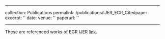
---

collection: Publications
permalink: /publications/IJER_EGR_Citedpaper
excerpt: ''
date: 
venue: ''
paperurl: ''

---
These are referenced works of EGR IJER [link](https://sumanthme03.github.io/files/IJER_Application_of_Low.pdf).




